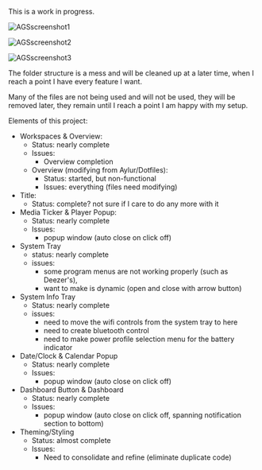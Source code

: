 
This is a work in progress.

![AGSscreenshot1](https://github.com/gitmeED331/dotfiles/assets/142960718/3a1a3261-3ce9-4915-b7e3-c6d4ffae75e5)

![AGSscreenshot2](https://github.com/gitmeED331/dotfiles/assets/142960718/91f82d67-2011-486e-aee7-35da3e531f82)

![AGSscreenshot3](https://github.com/gitmeED331/dotfiles/assets/142960718/0385371f-0460-4b87-a8c8-75c797c356e0)

The folder structure is a mess and will be cleaned up at a later time, when I reach a point I have every feature I want.

Many of the files are not being used and will not be used, they will be removed later, they remain until I reach a point I am happy with my setup.

Elements of this project:
- Workspaces & Overview:
  - Status: nearly complete
  - Issues:
    - Overview completion
  - Overview (modifying from Aylur/Dotfiles):
    - Status: started, but non-functional
    - Issues: everything (files need modifying)
- Title:
  - Status: complete? not sure if I care to do any more with it
- Media Ticker & Player Popup:
  - Status: nearly complete
  - Issues:
    - popup window (auto close on click off)
- System Tray
  - status: nearly complete
  - issues:
    - some program menus are not working properly (such as Deezer's),
    - want to make is dynamic (open and close with arrow button)
- System Info Tray
  - Status: nearly complete
  - issues:
    - need to move the wifi controls from the system tray to here
    - need to create bluetooth control
    - need to make power profile selection menu for the battery indicator
- Date/Clock & Calendar Popup
  - Status: nearly complete
  - Issues:
    - popup window (auto close on click off)
- Dashboard Button & Dashboard
  - Status: nearly complete
  - Issues:
    - popup window (auto close on click off, spanning notification section to bottom)
- Theming/Styling
  - Status: almost complete
  - Issues:
    - Need to consolidate and refine (eliminate duplicate code)
  



